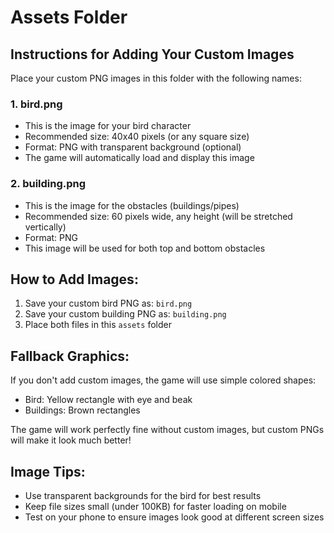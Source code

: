 # Assets Folder

## Instructions for Adding Your Custom Images

Place your custom PNG images in this folder with the following names:

### 1. **bird.png**
- This is the image for your bird character
- Recommended size: 40x40 pixels (or any square size)
- Format: PNG with transparent background (optional)
- The game will automatically load and display this image

### 2. **building.png**
- This is the image for the obstacles (buildings/pipes)
- Recommended size: 60 pixels wide, any height (will be stretched vertically)
- Format: PNG
- This image will be used for both top and bottom obstacles

## How to Add Images:

1. Save your custom bird PNG as: `bird.png`
2. Save your custom building PNG as: `building.png`
3. Place both files in this `assets` folder

## Fallback Graphics:

If you don't add custom images, the game will use simple colored shapes:
- Bird: Yellow rectangle with eye and beak
- Buildings: Brown rectangles

The game will work perfectly fine without custom images, but custom PNGs will make it look much better!

## Image Tips:

- Use transparent backgrounds for the bird for best results
- Keep file sizes small (under 100KB) for faster loading on mobile
- Test on your phone to ensure images look good at different screen sizes
